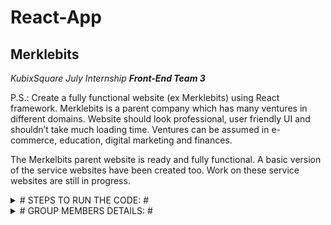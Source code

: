 # React-App #
## Merklebits ##

_KubixSquare July Internship_
***Front-End Team 3***

P.S.: Create a fully functional website (ex Merklebits) using React framework. Merklebits is a parent company which has many ventures in different domains. Website should look professional, user friendly UI and shouldn’t take much loading time. Ventures can be assumed in e-commerce, education, digital marketing and finances.

The Merkelbits parent website is ready and fully functional. A basic version of the service websites have been created too. Work on these service websites are still in progress. 

<details>
  <summary> # STEPS TO RUN THE CODE: # </summary>
  <p> * Create a new React-app on your machine
  * Delete the files with same name as the one in the github repository
  * Add all the code .jsx .css  files and images folder inside the src folder of your react app
  * Run the website on your machine </p>
</details>
 
 <details>
  <summary> # GROUP MEMBERS DETAILS: # </summary>
  <p> 1. Rohan Tondlekar - [LinkedIn](https://www.linkedin.com/in/rohan-tondlekar-b503ba1b6), [Github](https://github.com/Rohan-Tondlekar)
  2. Rebecca Dsouza - [LinkedIn](https://www.linkedin.com/in/rebecca-aurelia-dsouza-22bb541b9/), [Github](https://github.com/rebeccadsouza04)
  3. Leah Dsouza - [LinkedIn](https://www.linkedin.com/in/leahdsouza/), [Github](https://github.com/leahdsouza)
  4. Prajwal Bawankule - [LinkedIn](https://www.linkedin.com/in/prajwal-bawankule-415b06214), [Github](https://github.com/PrajwalBawankule) </p>
</details>
  

